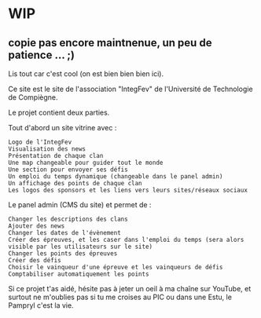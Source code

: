 # WIP

## copie pas encore maintnenue, un peu de patience ... ;)

Lis tout car c'est cool (on est bien bien bien ici).

Ce site est le site de l'association "IntegFev" de l'Université de Technologie de Compiègne.

Le projet contient deux parties.

Tout d'abord un site vitrine avec :

    Logo de l'IntegFev
    Visualisation des news
    Présentation de chaque clan
    Une map changeable pour guider tout le monde
    Une section pour envoyer ses défis
    Un emploi du temps dynamique (changeable dans le panel admin)
    Un affichage des points de chaque clan
    Les logos des sponsors et les liens vers leurs sites/réseaux sociaux

Le panel admin (CMS du site) et permet de :

    Changer les descriptions des clans
    Ajouter des news
    Changer les dates de l'évènement
    Créer des épreuves, et les caser dans l'emploi du temps (sera alors visible par les utilisateurs sur le site)
    Changer les points des épreuves
    Créer des défis
    Choisir le vainqueur d'une épreuve et les vainqueurs de défis
    Comptabiliser automatiquement les points

Si ce projet t'as aidé, hésite pas à jeter un oeil à ma chaîne sur YouTube, et surtout ne m'oublies pas si tu me croises au PIC ou dans une Estu, le Pampryl c'est la vie.

